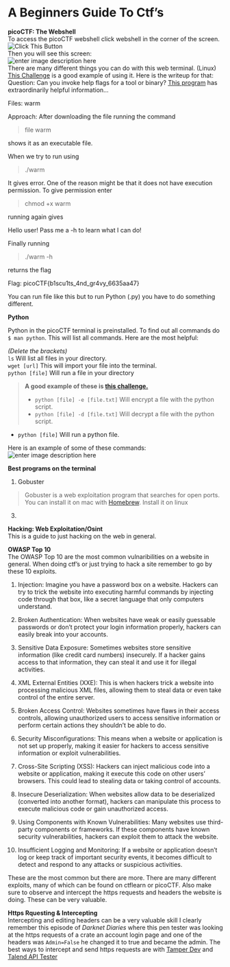 
<html>

<head>
  <meta charset="utf-8">
  <meta name="viewport" content="width=device-width, initial-scale=1.0">
  
  <link rel="stylesheet" href="" />
</head>

<body class="stackedit">
  <div class="stackedit__html"><h1 id="a-beginners-guide-to-ctfs">A Beginners Guide To Ctf’s</h1>
<p><strong>picoCTF: The Webshell</strong><br>
To access the picoCTF webshell click webshell in the corner of the screen.<br>
<img src="https://i.imgur.com/nW8vxLJ.png" alt="Click This Button"><br>
Then you will see this screen:<br>
<img src="https://i.imgur.com/OmSxaGQ.png" alt="enter image description here"><br>
There are many different things you can do with this web terminal. (Linux)<br>
<a href="https://play.picoctf.org/practice/challenge/170">This Challenge</a> is a good example of using it. Here is the writeup for that:<br>
Question: Can you invoke help flags for a tool or binary?  <a href="https://mercury.picoctf.net/static/fc1d77192c544314efece5dd309092e3/warm">This program</a>  has extraordinarily helpful information…</p>
<p>Files: warm</p>
<p>Approach: After downloading the file running the command</p>
<blockquote>
<p>file warm</p>
</blockquote>
<p>shows it as an executable file.</p>
<p>When we try to run using</p>
<blockquote>
<p>./warm</p>
</blockquote>
<p>It gives error. One of the reason might be that it does not have execution permission. To give permission enter</p>
<blockquote>
<p>chmod +x warm</p>
</blockquote>
<p>running again gives</p>
<p>Hello user! Pass me a -h to learn what I can do!</p>
<p>Finally running</p>
<blockquote>
<p>./warm -h</p>
</blockquote>
<p>returns the flag</p>
<p>Flag: picoCTF{b1scu1ts_4nd_gr4vy_6635aa47}</p>
<p>You can run file like this but to run Python (.py) you have to do something different.</p>
<p><strong>Python</strong></p>
<p>Python in the picoCTF terminal is preinstalled. To find out all commands do <code>$ man python</code>. This will list all commands. Here are the most helpful:</p>
<p><em>(Delete the brackets)</em><br>
<code>ls</code> Will list all files in your directory.<br>
<code>wget [url]</code> This will import your file into the terminal.<br>
<code>python [file]</code> Will run a file in your directory</p>
<blockquote>
<p><strong>A good example of these is <a href="https://play.picoctf.org/practice/challenge/166?page=1">this challenge.</a></strong></p>
<ul>
<li><code>python [file] -e [file.txt]</code> Will encrypt a file with the python script.</li>
<li><code>python [file] -d [file.txt]</code> Will decrypt a file with the python script.</li>
</ul>
</blockquote>
<ul>
<li><code>python [file]</code> Will run a python file.</li>
</ul>
<p>Here is an example of some of these commands:<br>
<img src="https://i.imgur.com/AWMV2EM.png" alt="enter image description here"></p>
<p><strong>Best programs on the terminal</strong></p>
<ol>
<li>Gobuster</li>
</ol>
<blockquote>
<p>Gobuster is a web exploitation program that searches for open ports. You can install it on mac with <a href="https://formulae.brew.sh/formula/gobuster">Homebrew</a>. Install it on linux</p>
</blockquote>
<ol start="3">
<li></li>
</ol>
<p><strong>Hacking: Web Exploitation/Osint</strong><br>
This is a guide to just hacking on the web in general.</p>
<p><strong>OWASP Top 10</strong><br>
The OWASP Top 10 are the most common vulnaribilities on a website in general. When doing ctf’s or just trying to hack a site remember to go by these 10 exploits.</p>
<ol>
<li>
<p>Injection: Imagine you have a password box on a website. Hackers can try to trick the website into executing harmful commands by injecting code through that box, like a secret language that only computers understand.</p>
</li>
<li>
<p>Broken Authentication: When websites have weak or easily guessable passwords or don’t protect your login information properly, hackers can easily break into your accounts.</p>
</li>
<li>
<p>Sensitive Data Exposure: Sometimes websites store sensitive information (like credit card numbers) insecurely. If a hacker gains access to that information, they can steal it and use it for illegal activities.</p>
</li>
<li>
<p>XML External Entities (XXE): This is when hackers trick a website into processing malicious XML files, allowing them to steal data or even take control of the entire server.</p>
</li>
<li>
<p>Broken Access Control: Websites sometimes have flaws in their access controls, allowing unauthorized users to access sensitive information or perform certain actions they shouldn’t be able to do.</p>
</li>
<li>
<p>Security Misconfigurations: This means when a website or application is not set up properly, making it easier for hackers to access sensitive information or exploit vulnerabilities.</p>
</li>
<li>
<p>Cross-Site Scripting (XSS): Hackers can inject malicious code into a website or application, making it execute this code on other users’ browsers. This could lead to stealing data or taking control of accounts.</p>
</li>
<li>
<p>Insecure Deserialization: When websites allow data to be deserialized (converted into another format), hackers can manipulate this process to execute malicious code or gain unauthorized access.</p>
</li>
<li>
<p>Using Components with Known Vulnerabilities: Many websites use third-party components or frameworks. If these components have known security vulnerabilities, hackers can exploit them to attack the website.</p>
</li>
<li>
<p>Insufficient Logging and Monitoring: If a website or application doesn’t log or keep track of important security events, it becomes difficult to detect and respond to any attacks or suspicious activities.</p>
</li>
</ol>
<p>These are the most common but there are more. There are many different exploits, many of which can be found on ctflearn or picoCTF.  Also make sure to observe and intercept the https requests and headers the website is doing. These can be very valuable.</p>
<p><strong>Https Rquesting &amp; Intercepting</strong><br>
Intercepting and editing headers can be a very valuable skill I clearly remember this episode of <em>Darknet Diaries</em> where this pen tester was looking at the https requests of a crate an account login page and one of the headers was <code>Admin=False</code> he changed it to true and became the admin. The best ways to intercept and send https requests are with <a href="https://chrome.google.com/webstore/detail/tamper-dev/mdemppnhjflbejfbnlddahjbpdbeejnn/related">Tamper Dev</a> and <a href="https://chrome.google.com/webstore/detail/talend-api-tester-free-ed/aejoelaoggembcahagimdiliamlcdmfm">Talend API Tester</a></p>
</div>
</body>

</html>
